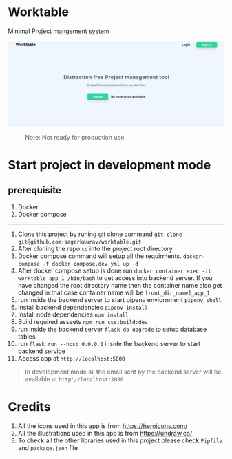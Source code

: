 # Worktable
Minimal Project mangement system

![](landing.png)

> Note: Not ready for production use.


# Start project in development mode
## prerequisite
1. Docker
2. Docker compose
----------
1. Clone this project by runing git clone command  `git clone git@github.com:sagarkaurav/worktable.git`
2. After cloning the repo  `cd` into the project root directory.
3. Docker compose command will setup all the requirments. `docker-compose -f docker-compose.dev.yml up -d`
4. After docker compose setup is done  run `docker container exec -it worktable_app_1 /bin/bash` to get access into backend server. If you have changed the root directory name then the container name also get changed in that case container name will be `[root_dir_name]_app_1`
5. run inside the backend server to start pipenv enviornment `pipenv shell`
6. install backend dependencies `pipenv install`
7. Install node dependencies `npm install`
8. Build required asseets `npm run css:build:dev` 
9. run inside the backend server  `flask db upgrade` to setup database tables.
10. run `flask run --host 0.0.0.0` inside the backend server to start backend service
11. Access app at `http://localhost:5000`

> In development mode all the email sent by the backend server will be available at `http://localhost:1080`

# Credits
1. All the icons used in this app is from https://heroicons.com/
2. All the illustrations used in this app is from https://undraw.co/
3. To check all the other libraries used in this project please check `Pipfile` and `package.json` file